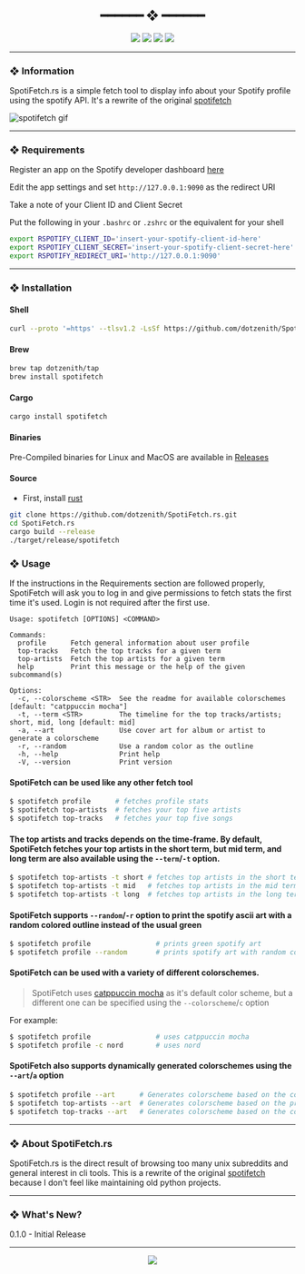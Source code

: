 <h2 align="center"> ━━━━━━  ❖  ━━━━━━ </h2>

<!-- BADGES -->
<div align="center">
   <p></p>
   
   <img src="https://img.shields.io/github/stars/dotzenith/SpotiFetch.rs?color=F8BD96&labelColor=302D41&style=for-the-badge">   

   <img src="https://img.shields.io/github/forks/dotzenith/SpotiFetch.rs?color=DDB6F2&labelColor=302D41&style=for-the-badge">   

   <img src="https://img.shields.io/github/repo-size/dotzenith/SpotiFetch.rs?color=ABE9B3&labelColor=302D41&style=for-the-badge">
   
   <img src="https://img.shields.io/github/commit-activity/y/dotzenith/SpotiFetch.rs?color=96CDFB&labelColor=302D41&style=for-the-badge&label=COMMITS"/>
   <br>
</div>

<p/>

---

### ❖ Information 

  SpotiFetch.rs is a simple fetch tool to display info about your Spotify profile using the spotify API. It's a rewrite of the original [spotifetch](https://github.com/dotzenith/SpotiFetch)

  <img src="https://github.com/dotzenith/dotzenith/blob/main/assets/SpotiFetch/spotifetch.gif" alt="spotifetch gif">

---

### ❖ Requirements

Register an app on the Spotify developer dashboard [here](https://developer.spotify.com/dashboard/)

Edit the app settings and set `http://127.0.0.1:9090` as the redirect URI

Take a note of your Client ID and Client Secret

Put the following in your `.bashrc` or `.zshrc` or the equivalent for your shell
```sh
export RSPOTIFY_CLIENT_ID='insert-your-spotify-client-id-here'
export RSPOTIFY_CLIENT_SECRET='insert-your-spotify-client-secret-here'
export RSPOTIFY_REDIRECT_URI='http://127.0.0.1:9090'
```

---

### ❖ Installation

#### Shell
```sh
curl --proto '=https' --tlsv1.2 -LsSf https://github.com/dotzenith/SpotiFetch.rs/releases/latest/download/spotifetch-installer.sh | sh
```

#### Brew
```sh
brew tap dotzenith/tap
brew install spotifetch
```

#### Cargo
```sh
cargo install spotifetch
```

#### Binaries
Pre-Compiled binaries for Linux and MacOS are available in [Releases](https://github.com/dotzenith/SpotiFetch.rs/releases)

#### Source
- First, install [rust](https://rustup.rs/)
```sh
git clone https://github.com/dotzenith/SpotiFetch.rs.git
cd SpotiFetch.rs
cargo build --release
./target/release/spotifetch
```

### ❖ Usage 

If the instructions in the Requirements section are followed properly, SpotiFetch will ask you to log in and give permissions to fetch stats the first time it's used. Login is not required after the first use. 


```
Usage: spotifetch [OPTIONS] <COMMAND>

Commands:
  profile      Fetch general information about user profile
  top-tracks   Fetch the top tracks for a given term
  top-artists  Fetch the top artists for a given term
  help         Print this message or the help of the given subcommand(s)

Options:
  -c, --colorscheme <STR>  See the readme for available colorschemes [default: "catppuccin mocha"]
  -t, --term <STR>         The timeline for the top tracks/artists; short, mid, long [default: mid]
  -a, --art                Use cover art for album or artist to generate a colorscheme
  -r, --random             Use a random color as the outline
  -h, --help               Print help
  -V, --version            Print version
```


#### SpotiFetch can be used like any other fetch tool

```sh
$ spotifetch profile      # fetches profile stats
$ spotifetch top-artists  # fetches your top five artists
$ spotifetch top-tracks   # fetches your top five songs
```

#### The top artists and tracks depends on the time-frame. By default, SpotiFetch fetches your top artists in the short term, but mid term, and long term are also available using the `--term`/`-t` option.

```sh
$ spotifetch top-artists -t short # fetches top artists in the short term
$ spotifetch top-artists -t mid   # fetches top artists in the mid term
$ spotifetch top-artists -t long  # fetches top artists in the long term
```

#### SpotiFetch supports `--random`/`-r` option to print the spotify ascii art with a random colored outline instead of the usual green

```sh
$ spotifetch profile                # prints green spotify art
$ spotifetch profile --random       # prints spotify art with random color
```

#### SpotiFetch can be used with a variety of different colorschemes.

> SpotiFetch uses [catppuccin mocha](https://github.com/catppuccin) as it's default color scheme, but a different one can be specified using the `--colorscheme`/`c` option 

For example:
```sh
$ spotifetch profile                # uses catppuccin mocha
$ spotifetch profile -c nord        # uses nord
```

#### SpotiFetch also supports dynamically generated colorschemes using the `--art`/`a` option

```sh
$ spotifetch profile --art      # Generates colorscheme based on the cover art of the recently played song
$ spotifetch top-artists --art  # Generates colorscheme based on the profile image of the top artist
$ spotifetch top-tracks --art   # Generates colorscheme based on the cover art of the top track 
```
---

### ❖ About SpotiFetch.rs

SpotiFetch.rs is the direct result of browsing too many unix subreddits and general interest in cli tools. This is a rewrite of the original [spotifetch](https://github.com/dotzenith/SpotiFetch) because I don't feel like maintaining old python projects.

---

### ❖ What's New? 
0.1.0 - Initial Release

---

<div align="center">

   <img src="https://img.shields.io/static/v1.svg?label=License&message=MIT&color=F5E0DC&labelColor=302D41&style=for-the-badge">

</div>
